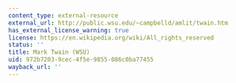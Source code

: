 ```yaml
---
content_type: external-resource
external_url: http://public.wsu.edu/~campbelld/amlit/twain.htm
has_external_license_warning: true
license: https://en.wikipedia.org/wiki/All_rights_reserved
status: ''
title: Mark Twain (WSU)
uid: 972b7203-9cec-4f5e-9855-086c0ba77455
wayback_url: ''
---
```


